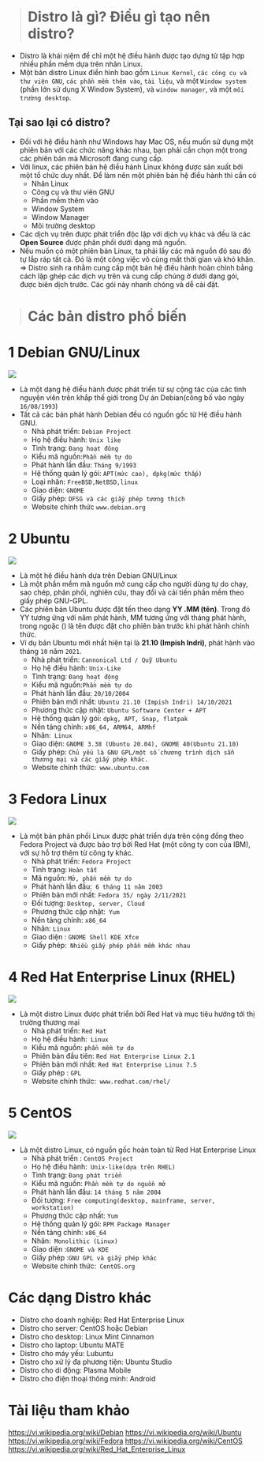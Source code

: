 > # Distro là gì? Điều gì tạo nên distro?
- Distro là khái niệm để chỉ một hệ điều hành được tạo dựng từ tập hợp nhiều phần mềm dựa trên nhân Linux.
- Một bản distro Linux điển hình bao gồm `Linux Kernel`, `các công cụ và thư viện GNU`, `các phần mềm thêm vào`, `tài liệu`, và một `Window system` (phần lớn sử dụng X Window System), và `window manager`, và một `môi trường desktop`.
## Tại sao lại có distro?
- Đối với hệ điều hành như Windows hay Mac OS, nếu muốn sử dụng một phiên bản với các chức năng khác nhau, bạn phải cần chọn một trong các phiên bản mà Microsoft đang cung cấp.
- Với linux, các phiên bản hệ điều hành Linux không được sản xuất bởi một tổ chức duy nhất. Để làm nên một phiên bản hệ điều hành thì cần có
  - Nhân Linux
  - Công cụ và thư viên GNU
  - Phần mềm thêm vào
  - Window System
  - Window Manager 
  - Môi trường desktop
 - Các dịch vụ trên được phát triển độc lập với dịch vụ khác và đều là các **Open Source** được phân phối dưới dạng mã nguồn.
- Nếu muốn có một phiên bản Linux, ta phải lấy các mã nguồn đó sau đó tự lắp ráp tất cả. Đó là một công việc vô cùng mất thời gian và khó khăn.
=> Distro sinh ra nhằm cung cấp một bản hệ điều hành hoàn chỉnh bằng cách lặp ghép các dịch vụ trên và cung cấp chúng ở dưới dạng gói, được biên dịch trước. Các gói này nhanh chóng và dễ cài đặt.
># Các bản distro phổ biến
# 1 Debian GNU/Linux
![](https://imgur.com/R3mQCk9.jpg)
- Là một dạng hệ điều hành được phát triển từ sự cộng tác của các tình nguyện viên trên khắp thế giới trong Dự án Debian(công bố vào ngày `16/08/1993`)
- Tất cả các bản phát hành Debian đều có nguồn gốc từ Hệ điều hành GNU.
  - Nhà phát triển: `Debian Project`
  - Họ hệ điều hành: `Unix like`
  - Tình trạng: `Đang hoạt đông`
  - Kiểu mã nguồn:`Phần mềm tự do`
  - Phát hành lần đầu: `Tháng 9/1993`
  - Hệ thống quản lý gói: `APT(mức cao), dpkg(mức thấp)`
  - Loại nhân: `FreeBSD,NetBSD,linux`
  - Giao diện: `GNOME`
  - Giấy phép: `DFSG và các giấy phép tương thích`
  - Website chính thức `www.debian.org`
# 2 Ubuntu 
![](https://imgur.com/kQ0auAY.png)
- Là một hệ điều hành dựa trên Debian GNU/Linux
- Là một phần mềm mã nguồn mở cung cấp cho người dùng tự do chạy, sao chép, phân phối, nghiên cứu, thay đổi và cải tiến phần mềm theo giấy phép GNU-GPL.
- Các phiên bản Ubuntu được đặt tến theo dạng **YY .MM (tên)**. Trong đó YY tương ứng với năm phát hành, MM tương ứng với tháng phát hành, trong ngoặc () là tên được đặt cho phiên bản trước khi phát hành chính thức.
- Ví dụ bản Ubuntu mới nhất hiện tại là **21.10 (Impish Indri)**, phát hành vào tháng `10` năm `2021`.
  - Nhà phát triển: `Cannonical Ltd / Quỹ Ubuntu`
  - Họ hệ điều hành: `Unix-Like`
  - Tình trạng: `Đang hoạt động`
  - Kiểu mã nguồn:`Phần mềm tự do`
  - Phát hành lần đầu: `20/10/2004`
  - Phiên bản mới nhất: `Ubuntu 21.10 (Impish Indri) 14/10/2021`
  - Phương thức cập nhật: `Ubuntu Software Center + APT`
  - Hệ thống quản lý gói: `dpkg, APT, Snap, flatpak`
  - Nền tảng chính: `x86_64, ARM64, ARMhf`
  - Nhân:` Linux`
  - Giao diện: `GNOME 3.38 (Ubuntu 20.04), GNOME 40(Ubuntu 21.10)`
  - Giấy phép: `Chủ yếu là GNU GPL/một số chương trình dịch sẵn thương mại và các giấy phép khác.`
  - Website chính thức:` www.ubuntu.com`
# 3 Fedora Linux
![](https://imgur.com/WIy9dXt.jpg)
- Là một bản phân phối Linux được phát triển dựa trên cộng đồng theo Fedora Project và được bảo trợ bởi Red Hat (một công ty con của IBM), với sự hỗ trợ thêm từ công ty khác.
  - Nhà phát triển: `Fedora Project`
  - Tình trạng: `Hoàn tất`
  - Mã nguồn: `Mở, phần mềm tự do`
  - Phát hành lần đầu:` 6 tháng 11 năm 2003`
  - Phiên bản mới nhất: `Fedora 35/ ngày 2/11/2021`
  - Đối tượng: `Desktop, server, Cloud`
  - Phương thức cập nhật:` Yum`
  - Nền tảng chính: `x86_64`
  - Nhân: `Linux`
  - Giao diện : `GNOME Shell KDE Xfce`
  - Giấy phép:` Nhiều giấy phép phần mềm khác nhau`
# 4 Red Hat Enterprise Linux (RHEL)
![](https://imgur.com/HllEy2z.png)
- Là một distro Linux được phát triển bởi Red Hat và mục tiêu hướng tới thị trường thương mại
  - Nhà phát triển: `Red Hat`
  - Họ hệ điều hành:` Linux`
  - Kiểu mã nguồn: `phần mềm tự do`
  - Phiên bản đầu tiên: `Red Hat Enterprise Linux 2.1`
  - Phiên bản mới nhất: `Red Hat Enterprise Linux 7.5`
  - Giấy phép : `GPL`
  - Website chính thức:` www.redhat.com/rhel/`
# 5 CentOS 
![](https://imgur.com/pHh5OFV.png)
- Là một distro Linux, có nguồn gốc hoàn toàn từ Red Hat Enterprise Linux
  - Nhà phát triển : `CentOS Project`
  - Họ hệ điều hành:` Unix-like(dựa trên RHEL)`
  - Tình trạng: `Đang phát triển`
  - Kiểu mã nguồn: `Phần mềm tự do nguồn mở`
  - Phát hành lần đầu: `14 tháng 5 năm 2004`
  - Đối tượng: `Free computing(desktop, mainframe, server, workstation) `
  - Phương thức cập nhất: `Yum`
  - Hệ thống quản lý gói:  `RPM Package Manager`
  - Nền tảng chính: `x86_64`
  - Nhân:` Monolithic (Linux)`
  - Giao diện :` GNOME và KDE `
  - Giấy phép :`GNU GPL và giấy phép khác`
  - Website chính thức:` CentOS.org`
# Các dạng Distro khác
- Distro cho doanh nghiệp: Red Hat Enterprise Linux
- Distro cho server: CentOS hoặc Debian
- Distro cho desktop: Linux Mint Cinnamon
- Distro cho laptop: Ubuntu MATE
- Distro cho máy yếu: Lubuntu
- Distro cho xử lý đa phương tiện: Ubuntu Studio
- Distro cho di động: Plasma Mobile
- Distro cho điện thoại thông minh: Android
# Tài liệu tham khảo
https://vi.wikipedia.org/wiki/Debian
https://vi.wikipedia.org/wiki/Ubuntu
https://vi.wikipedia.org/wiki/Fedora
https://vi.wikipedia.org/wiki/CentOS
https://vi.wikipedia.org/wiki/Red_Hat_Enterprise_Linux